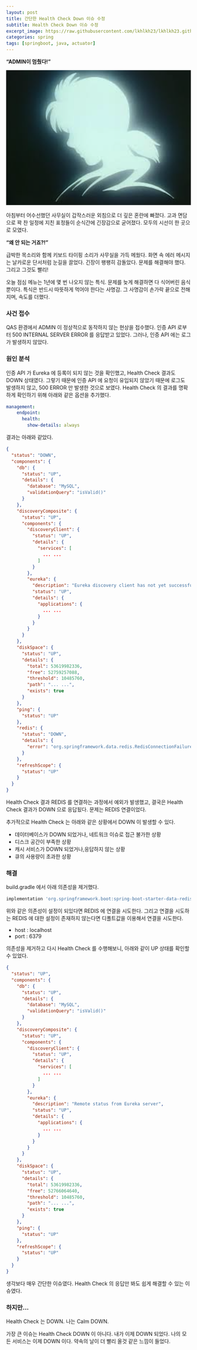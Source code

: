 ```yaml
---
layout: post
title: 간단한 Health Check Down 이슈 수정
subtitle: Health Check Down 이슈 수정
excerpt_image: https://raw.githubusercontent.com/lkhlkh23/lkhlkh23.github.io/master/images/2024-12-10/banner.png
categories: spring
tags: [springboot, java, actuator]
---
```


**“ADMIN이 멈췄다!”**

![0.png](https://raw.githubusercontent.com/lkhlkh23/lkhlkh23.github.io/master/images/2024-12-10/0.png)

아침부터 어수선했던 사무실이 갑작스러운 외침으로 더 깊은 혼란에 빠졌다. 고과 면담으로 꽉 찬 일정에 지친 표정들이 순식간에 긴장감으로 굳어졌다. 모두의 시선이 한 곳으로 모였다.

**“왜 안 되는 거죠?!”**

급박한 목소리와 함께 키보드 타이핑 소리가 사무실을 가득 메웠다. 화면 속 에러 메시지는 날카로운 단서처럼 눈길을 끌었다. 긴장이 팽팽히 감돌았다. 문제를 해결해야 했다. 그리고 그것도 빨리!

오늘 점심 메뉴는 1년에 몇 번 나오지 않는 특식. 문제를 늦게 해결하면 다 식어버린 음식뿐이다. 특식은 반드시 따뜻하게 먹어야 한다는 사명감. 그 사명감이 손가락 끝으로 전해지며, 속도를 더했다.

### 사건 접수

QAS 환경에서 ADMIN 이 정상적으로 동작하지 않는 현상을 접수했다. 인증 API  로부터 500 INTERNAL SERVER ERROR 를 응답받고 있었다. 그러나, 인증 API 에는 로그가 발생하지 않았다.

### 원인 분석

인증 API 가 Eureka 에 등록이 되지 않는 것을 확인했고, Health Check 결과도 DOWN 상태였다. 그렇기 때문에 인증 API 에 요청이 유입되지 않았기 때문에 로그도 발생하지 않고, 500 ERROR 만 발생한 것으로 보였다. Health Check 의 결과를 명확하게 확인하기 위해 아래와 같은 옵션을 추가했다.

```yaml
management:
	endpoint:
	  health:
	    show-details: always
```

결과는 아래와 같았다.

```json
{
  "status": "DOWN",
  "components": {
    "db": {
      "status": "UP",
      "details": {
        "database": "MySQL",
        "validationQuery": "isValid()"
      }
    },
    "discoveryComposite": {
      "status": "UP",
      "components": {
        "discoveryClient": {
          "status": "UP",
          "details": {
            "services": [
              ... ...
            ]
          }
        },
        "eureka": {
          "description": "Eureka discovery client has not yet successfully connected to a Eureka server",
          "status": "UP",
          "details": {
            "applications": {
              ... ...
            }
          }
        }
      }
    },
    "diskSpace": {
      "status": "UP",
      "details": {
        "total": 53619982336,
        "free": 52759257088,
        "threshold": 10485760,
        "path": "... ...",
        "exists": true
      }
    },
    "ping": {
      "status": "UP"
    },
    "redis": {
      "status": "DOWN",
      "details": {
        "error": "org.springframework.data.redis.RedisConnectionFailureException: Unable to connect to Redis"
      }
    },
    "refreshScope": {
      "status": "UP"
    }
  }
}
```

Health Check 결과 REDIS 를 연결하는 과정에서 예외가 발생했고, 결국은 Health Check 결과가 DOWN 으로 응답됬다. 문제는 REDIS 연결이었다. 

추가적으로 Health Check 는 아래와 같은 상황에서 DOWN 이 발생할 수 있다.

- 데이터베이스가 DOWN 되었거나, 네트워크 이슈로 접근 불가한 상황
- 디스크 공간이 부족한 상황
- 캐시 서비스가 DOWN 되었거나,응답하지 않는 상황
- 큐의 사용량이 초과한 상황

### 해결

build.gradle 에서 아래 의존성을 제거했다.

```groovy
implementation 'org.springframework.boot:spring-boot-starter-data-redis'
```

위와 같은 의존성이 설정이 되있다면 REDIS 에 연결을 시도한다. 그리고 연결을 시도하는 REDIS 에 대한 설정이 존재하지 않는다면 디폴트값을 이용해서 연결을 시도한다.

- host : localhost
- port : 6379

의존성을 제거하고 다시 Health Check 를 수행해보니, 아래와 같이 UP 상태를 확인할 수 있었다.

```json
{
  "status": "UP",
  "components": {
    "db": {
      "status": "UP",
      "details": {
        "database": "MySQL",
        "validationQuery": "isValid()"
      }
    },
    "discoveryComposite": {
      "status": "UP",
      "components": {
        "discoveryClient": {
          "status": "UP",
          "details": {
            "services": [
              ... ...
            ]
          }
        },
        "eureka": {
          "description": "Remote status from Eureka server",
          "status": "UP",
          "details": {
            "applications": {
              ... ...
            }
          }
        }
      }
    },
    "diskSpace": {
      "status": "UP",
      "details": {
        "total": 53619982336,
        "free": 52766064640,
        "threshold": 10485760,
        "path": "... ...",
        "exists": true
      }
    },
    "ping": {
      "status": "UP"
    },
    "refreshScope": {
      "status": "UP"
    }
  }
}
```

생각보다 매우 간단한 이슈였다. Health Check 의 응답만 봐도 쉽게 해결할 수 있는 이슈였다.

### 하지만…

Health Check 는 DOWN. 나는 Calm DOWN.

가장 큰 이슈는 Health Check DOWN 이 아니다. 내가 이제 DOWN 되었다. 나의 모든 서비스는 이제 DOWN 이다. 약속의 날이 더 빨리 올것 같은 느낌이 들었다.
